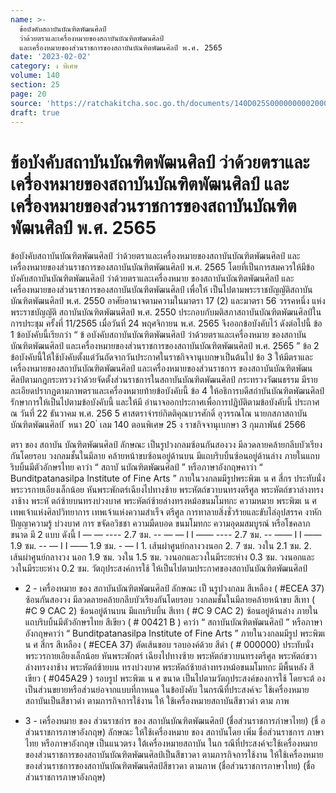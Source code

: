 ```yaml
---
name: >-
  ข้อบังคับสถาบันบัณฑิตพัฒนศิลป์
  ว่าด้วยตราและเครื่องหมายของสถาบันบัณฑิตพัฒนศิลป์
  และเครื่องหมายของส่วนราชการของสถาบันบัณฑิตพัฒนศิลป์ พ.ศ. 2565
date: '2023-02-02'
category: ง พิเศษ
volume: 140
section: 25
page: 20
source: 'https://ratchakitcha.soc.go.th/documents/140D025S0000000002000.pdf'
draft: true
---
```


# ข้อบังคับสถาบันบัณฑิตพัฒนศิลป์ ว่าด้วยตราและเครื่องหมายของสถาบันบัณฑิตพัฒนศิลป์ และเครื่องหมายของส่วนราชการของสถาบันบัณฑิตพัฒนศิลป์ พ.ศ. 2565

ข้อบังคับสถาบันบัณฑิตพัฒนศิลป์ ว่าด้วยตราและเครื่องหมายของสถาบันบัณฑิตพัฒนศิลป์ และเครื่องหมายของส่วนราชการของสถาบันบัณฑิตพัฒนศิลป์ พ.ศ. 2565 โดยที่เป็นการสมควรให้มีข้อบังคับสถาบันบัณฑิตพัฒนศิลป์ ว่าด้วยตราและเครื่องหมาย ของสถาบันบัณฑิตพัฒนศิลป์ และเครื่องหมายของส่วนราชการของสถาบันบัณฑิตพัฒนศิลป์ เพื่อให้ เป็นไปตามพระราชบัญญัติสถาบันบัณฑิตพัฒนศิลป์ พ.ศ. 2550 อาศัยอานาจตามความในมาตรา 17 (2) และมาตรา 56 วรรคหนึ่ง แห่งพระราชบัญญัติ สถาบันบัณฑิตพัฒนศิลป์ พ.ศ. 2550 ประกอบกับมติสภาสถาบันบัณฑิตพัฒนศิลป์ในการประชุม ครั้งที่ 11/2565 เมื่อวันที่ 24 พฤศจิกายน พ.ศ. 2565 จึงออกข้อบังคับไว้ ดังต่อไปนี้ ข้อ 1 ข้อบังคับนี้เรียกว่า “ ข้ อบังคับสถาบันบัณฑิตพัฒนศิลป์ ว่าด้วยตราและเครื่องหมาย ของสถาบันบัณฑิตพัฒนศิลป์ และเครื่องหมายของส่วนราชการของสถาบันบัณฑิตพัฒนศิลป์ พ.ศ. 2565 ” ข้อ 2 ข้อบังคับนี้ให้ใช้บังคับตั้งแต่วันถัดจากวันประกาศในราชกิจจานุเบกษาเป็นต้นไป ข้อ 3 ให้มีตราและเครื่องหมายของสถาบันบัณฑิตพัฒนศิลป์ และเครื่องหมายของส่วนราชการ ของสถาบันบัณฑิตพัฒนศิลป์ตามกฎกระทรวงว่าด้วยจัดตั้งส่วนราชการในสถาบันบัณฑิตพัฒนศิลป์ กระทรวงวัฒนธรรม มีรายละเอียดปรากฏตามภาพตราและเครื่องหมายท้ายข้อบังคับนี้ ข้อ 4 ให้อธิการบดีสถำบันบัณฑิตพัฒนศิลป์รักษาการให้เป็นไปตามข้อบังคับนี้ และให้มี อำนาจออกประกาศเพื่อการปฏิบัติตามข้อบังคับนี้ ประกาศ ณ วันที่ 22 ธันวาคม พ.ศ. 256 5 ศาสตราจำรย์กิตติคุณบวรศักดิ์ อุวรรณโณ นายกสภาสถาบันบัณฑิตพัฒนศิลป์ ้ หนา 20 ่ เลม 140 ตอนพิเศษ 25 ง ราชกิจจานุเบกษา 3 กุมภาพันธ์ 2566

ตรา ของ สถาบัน บัณฑิตพัฒนศิลป์ ลักษณะ เป็นรูปวงกลมซ้อนกันสองวง มีลวดลายคล้ายกลีบบัวเรียงกันโดยรอบ วงกลมชั้นในมีลาย คล้ายหน้าขบซ้อนอยู่ด้านบน มีแถบริบบิ้นซ้อนอยู่ด้านล่าง ภายในแถบริบบิ้นมีตัวอักษรไทย คาว่า “ สถาบั นบัณฑิตพัฒนศิลป์ ” หรือภาษาอังกฤษคาว่า “ Bunditpatanasilpa Institute of Fine Arts ” ภายในวงกลมมีรูปพระพิฆเ น ศ สี่กร ประทับนั่ง พระวรกายเอียงเล็กน้อย หันพระพักตร์เฉียงไปทางซ้าย พระหัตถ์ขวาบนทรงตรีศูล พระหัตถ์ขวาล่างทรงงาช้าง พระหั ตถ์ซ้ายบนทรงบ่วงบาศ พระหัตถ์ซ้ายล่างทรงหม้อขนมโมทกะ ความหมาย พระพิฆเ น ศ เทพเจ้าแห่งศิลปวิทยาการ เทพเจ้าแห่งความสำเร็จ ตรีศูล การทาลายสิ่งชั่วร้ายและขับไล่อุปสรรค งาหัก ปัญญาความรู้ บ่วงบาศ การ ขจัดอวิชชา ความมืดบอด ขนมโมทกะ ความอุดมสมบูรณ์ หรือโชคลาภ ขนาด มี 2 แบบ ดังนี้ I — — ---- 2.7 ซม. -- — — I I —— ---- 2.7 ซม. -- —— I I —— 1.9 ซม. -- — I I —— 1.9 ซม. - — I 1. เส้นผ่าศูนย์กลางวงนอก 2. 7 ซม. วงใน 2.1 ซม. 2. เส้นผ่าศูนย์กลางวง นอก 1.9 ซม. วงใน 1.5 ซม. วงนอกและวงในมีระยะห่าง 0.3 ซม. วงนอกและวงในมีระยะห่าง 0.2 ซม. วัตถุประสงค์การใช้ ให้เป็นไปตามประกาศของสถาบันบัณฑิตพัฒนศิลป์

- 2 - เครื่องหมาย ของ สถาบันบัณฑิตพัฒนศิลป์ ลักษณะ เป็ นรูปวงกลม สีเหลือง ( #ECEA 37) ซ้อนกันสองวง มีลวดลายคล้ายกลีบบัวเรียงกันโดยรอบ วงกลมชั้นในมีลายคล้ายหน้าขบ สีเทา ( #C 9 CAC 2) ซ้อนอยู่ด้านบน มีแถบริบบิ้น สีเทา ( #C 9 CAC 2) ซ้อนอยู่ด้านล่าง ภายในแถบริบบิ้นมีตัวอักษรไทย สีเขียว ( # 00421 B ) คาว่า “ สถาบันบัณฑิตพัฒนศิลป์ ” หรือภาษาอังกฤษคาว่า “ Bunditpatanasilpa Institute of Fine Arts ” ภายในวงกลมมีรูป พระพิฆเ น ศ สี่กร สีเหลือง ( #ECEA 37) ตัดเส้นขอบ รอบองค์ด้วย สีดำ ( # 000000) ประทับนั่ง พระวรกายเอียงเล็กน้อย หันพระพักตร์ เฉียงไปทางซ้าย พระหัตถ์ขวาบนทรงตรีศูล พระหัตถ์ขวาล่างทรงงาช้าง พระหัตถ์ซ้ายบน ทรงบ่วงบาศ พระหัตถ์ซ้ายล่างทรงหม้อขนมโมทกะ มีพื้นหลัง สีเขียว ( #045A29 ) รอบรูป พระพิฆเ น ศ ขนาด เป็นไปตามวัตถุประสงค์ของการใช้ โดยจะต้ องเป็นส่วนขยายหรือส่วนย่อจากแบบที่กาหนด ในข้อบังคับ ในกรณีที่ประสงค์จะ ใช้เครื่องหมายสถาบันเป็นสีขาวดำ ตามภารกิจการใช้งาน ให้ ใช้เครื่องหมายสถาบันสีขาวดำ ตาม ภาพ

- 3 - เครื่องหมาย ของ ส่วนราชกำร ของ สถาบันบัณฑิตพัฒนศิลป์ (ชื่อส่วนราชการภำษาไทย) (ชื่ อ ส่วนราชการภาษาอังกฤษ) ลักษณะ ให้ใช้เครื่องหมาย ของ สถาบันโดย เพิ่ม ชื่อส่วนราชการ ภาษาไทย หรือภาษาอังกฤษ เป็นแนวตรง ใต้เครื่องหมายสถาบัน ในก รณีที่ประสงค์จะใช้เครื่องหมายของส่วนราชการของสถาบันบัณฑิตพัฒนศิลป์เป็นสีขาวดา ตามภารกิจการใช้งาน ให้ใช้เครื่องหมายของส่วนราชการของสถาบันบัณฑิตพัฒนศิลป์สีขาวดา ตามภาพ (ชื่อส่วนราชการภาษาไทย) (ชื่อส่วนราชการภาษาอังกฤษ)
